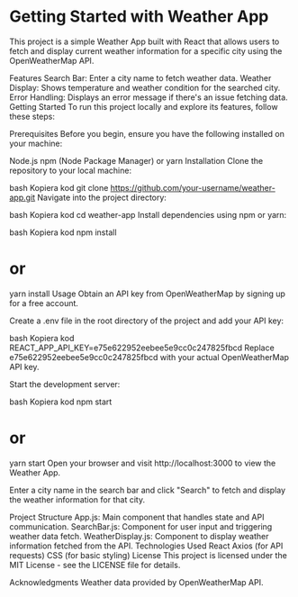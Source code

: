 # Getting Started with Weather App

This project is a simple Weather App built with React that allows users to fetch and display current weather information for a specific city using the OpenWeatherMap API.

Features
Search Bar: Enter a city name to fetch weather data.
Weather Display: Shows temperature and weather condition for the searched city.
Error Handling: Displays an error message if there's an issue fetching data.
Getting Started
To run this project locally and explore its features, follow these steps:

Prerequisites
Before you begin, ensure you have the following installed on your machine:

Node.js
npm (Node Package Manager) or yarn
Installation
Clone the repository to your local machine:

bash
Kopiera kod
git clone https://github.com/your-username/weather-app.git
Navigate into the project directory:

bash
Kopiera kod
cd weather-app
Install dependencies using npm or yarn:

bash
Kopiera kod
npm install
# or
yarn install
Usage
Obtain an API key from OpenWeatherMap by signing up for a free account.

Create a .env file in the root directory of the project and add your API key:

bash
Kopiera kod
REACT_APP_API_KEY=e75e622952eebee5e9cc0c247825fbcd
Replace e75e622952eebee5e9cc0c247825fbcd with your actual OpenWeatherMap API key.

Start the development server:

bash
Kopiera kod
npm start
# or
yarn start
Open your browser and visit http://localhost:3000 to view the Weather App.

Enter a city name in the search bar and click "Search" to fetch and display the weather information for that city.

Project Structure
App.js: Main component that handles state and API communication.
SearchBar.js: Component for user input and triggering weather data fetch.
WeatherDisplay.js: Component to display weather information fetched from the API.
Technologies Used
React
Axios (for API requests)
CSS (for basic styling)
License
This project is licensed under the MIT License - see the LICENSE file for details.

Acknowledgments
Weather data provided by OpenWeatherMap API.
